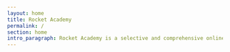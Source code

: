```yaml
---
layout: home
title: Rocket Academy
permalink: /
section: home
intro_paragraph: Rocket Academy is a selective and comprehensive online software engineering bootcamp primarily serving Singapore, Hong Kong and Australia. We offer coding and software engineering courses for beginners, and our Bootcamp course guarantees a software engineering job or full refund.”
---
```

